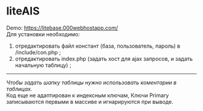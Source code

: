 # liteAIS
Demo: https://litebase.000webhostapp.com/ <br>
Для установки необходимо: <br> 
1) отредактировать файл констант (база, пользователь, пароль) в /include/con.php ; <br>
2) отредактировать index.php (задать хост для ajax запросов, и задать начальную таблицу) ;<br>
<hr>
<i>Чтобы задать шапку таблицы нужно использовать коментарии в таблицах.</i><br>
Код еще не адаптирован к индексным ключам, Ключи Primary записываются первыми в масcиве и игнарируются при выводе.<br>

